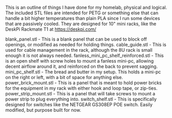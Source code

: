 This is an outline of things I have done for my homelab, physical and logical. The included STL files are intended for PETG or something else that can handle a bit higher temperatures than plain PLA since I run some devices that are passively cooled. They are designed for 10" mini racks, like the DeskPi Rackmate T1 at https://deskpi.com/

blank_panel.stl - This is a blank panel that can be used to block off openings, or modified as needed for holding things.
cable_guide.stl - This is used for cable management in the rack, although the 8U rack is small enough it is not always needed.
fanless_mini_pc_shelf_reinforced.stl - This is an open shelf with screw holes to mount a fanless mini-pc, allowing decent airflow around it, and reinforced on the back to prevent sagging.
mini_pc_shelf.stl - The bread and butter in my setup. This holds a mini-pc on the right or left, with a bit of space for anything else. 
power_brick_mount.stl - This is a panel that is meant to hold power bricks for the equipment in my rack with either hook and loop tape, or zip-ties.
power_strip_mount.stl - This is a panel that will take screws to mount a power strip to plug everything into.
switch_shelf.stl - This is specifically designed for switches like the NETGEAR GS308EP POE switch. Easily modified, but purpose built for now.
